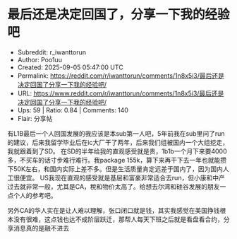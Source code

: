 # 最后还是决定回国了，分享一下我的经验吧

- Subreddit: r_iwanttorun
- Author: Poo1uu
- Created: 2025-09-05 05:47:00 UTC
- Permalink: https://reddit.com/r/iwanttorun/comments/1n8x5i3/最后还是决定回国了分享一下我的经验吧/
- URL: https://www.reddit.com/r/iwanttorun/comments/1n8x5i3/最后还是决定回国了分享一下我的经验吧/
- Ups: 59 | Ratio: 0.84 | Comments: 140
- Flair: 分享帖


有L1B最后一个人回国发展的我应该是本sub第一人吧，5年前我在sub里问了run的建议，后来我留学毕业后在ic大厂干了两年，后来我们组被国内一个大组挖走，我就跟着到了SD。
在SD的半年给我的直观感受就是贵，1b1b一个月下来要4000多，不买车的话寸步难行难行。我package
155k，算下来再干下去一年也就能攒下50K左右，和国内实际上差不多。但是生活质量肯定远差于国内了，因为国内人工很便宜。
US我现在直观的感受就是基层和富豪非常适合去run，但小康和中产过去就非常一般，尤其是CA，稅和物价太高了。给想去尔湾和硅谷发展的朋友一点个人的参考吧。

另外CA的华人实在是让人难以理解，张口闭口就是钱，其实我感觉在美国挣钱根本没有很难，这点钱也达不成阶层跃迁，那帮人每天下班之后就是看盘看合约，分享消息真的是融不进去

